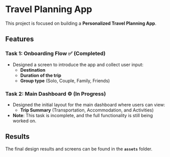 # Travel Planning App

This project is focused on building a **Personalized Travel Planning App**.

## Features

### Task 1: Onboarding Flow ✅ (Completed)
- Designed a screen to introduce the app and collect user input:
  - **Destination**
  - **Duration of the trip**
  - **Group type** (Solo, Couple, Family, Friends)

### Task 2: Main Dashboard ⚙️ (In Progress)
- Designed the initial layout for the main dashboard where users can view:
  - **Trip Summary** (Transportation, Accommodation, and Activities)
- **Note**: This task is incomplete, and the full functionality is still being worked on.

## Results

The final design results and screens can be found in the **`assets`** folder.
